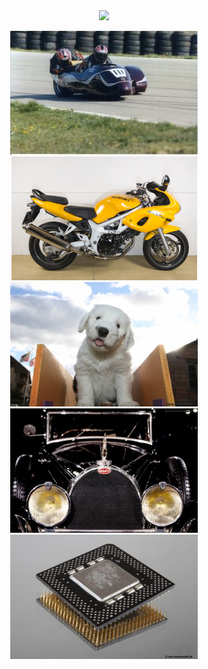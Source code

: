 <div align=center>
<img src="https://github-stats-alpha.vercel.app/api?username=unattended-ch&cc=000&tc=fff&ic=fff&bc=000" />

![Sidecar](res/Sidecar.png) ![Suzuki](res/Suzuki.png)
![Magic](res/Magic.png) ![Bugatti](res/Bugatti.png)
![Chip](res/Chip.png)
</div>
